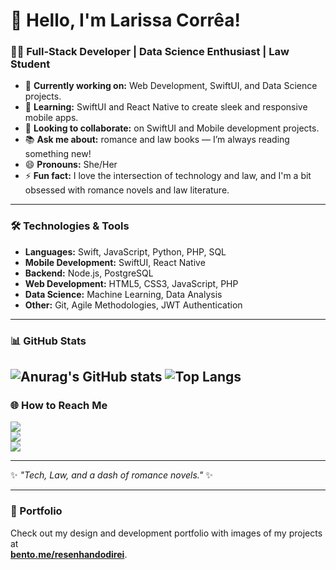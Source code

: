 # 👋 Hello, I'm Larissa Corrêa!

### 👩‍💻 Full-Stack Developer | Data Science Enthusiast | Law Student

- 🔭 **Currently working on:** Web Development, SwiftUI, and Data Science projects.
- 🌱 **Learning:** SwiftUI and React Native to create sleek and responsive mobile apps.
- 👯 **Looking to collaborate:** on SwiftUI and Mobile development projects.
- 📚 **Ask me about:** romance and law books — I’m always reading something new!
- 😄 **Pronouns:** She/Her
- ⚡ **Fun fact:** I love the intersection of technology and law, and I'm a bit obsessed with romance novels and law literature.

---

### 🛠️ Technologies & Tools

- **Languages:** Swift, JavaScript, Python, PHP, SQL
- **Mobile Development:** SwiftUI, React Native
- **Backend:** Node.js, PostgreSQL
- **Web Development:** HTML5, CSS3, JavaScript, PHP
- **Data Science:** Machine Learning, Data Analysis
- **Other:** Git, Agile Methodologies, JWT Authentication

---

### 📊 GitHub Stats

![Anurag's GitHub stats](https://github-readme-stats.vercel.app/api?username=resenhandodirei&show_icons=true&theme=radical)
![Top Langs](https://github-readme-stats.vercel.app/api/top-langs/?username=resenhandodirei&layout=compact&theme=radical)
---

### 🌐 How to Reach Me

<a href="https://beacons.ai/resenhandodirei"><img src="https://img.shields.io/badge/-Beacons.ai-0A0A0A?style=for-the-badge&logo=beacons&logoColor=white"/></a>  
<a href="https://www.linkedin.com/in/larimscorrea"><img src="https://img.shields.io/badge/-LinkedIn-0077B5?style=for-the-badge&logo=linkedin&logoColor=white"/></a>  
<a href="https://bento.me/resenhandodirei"><img src="https://img.shields.io/badge/-Portfolio-FF4088?style=for-the-badge&logo=appveyor&logoColor=white"/></a>

---

✨ _"Tech, Law, and a dash of romance novels."_ ✨

---

### 🎨 Portfolio

Check out my design and development portfolio with images of my projects at  
**[bento.me/resenhandodirei](https://bento.me/resenhandodirei)**.
